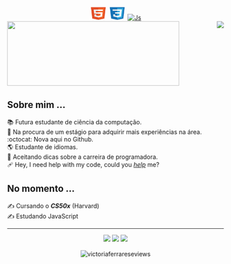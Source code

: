 
<div style="display: inline_block" align=center>
<a href="https://github.com/victoriaferrarese"><img alt="HTML" height="30" width="40" src="https://raw.githubusercontent.com/devicons/devicon/master/icons/html5/html5-original.svg"></a>
<a href="https://github.com/victoriaferrarese"><img alt="CSS" height="30" width="40" src="https://raw.githubusercontent.com/devicons/devicon/master/icons/css3/css3-original.svg"></a>
<a href="https://github.com/victoriaferrarese"><img alt="Js" height="30" width="40" src="https://cdn.jsdelivr.net/gh/devicons/devicon/icons/javascript/javascript-plain.svg"></a> <br>
</div>
<div>
<a href="https://github.com/victoriaferrarese"><img height="150em" width=400em  src="https://github-readme-stats.vercel.app/api/top-langs/?username=victoriaferrarese&layout=compact&langs_count=7&theme=calm"></a>
<a href="https://github.com/victoriaferrarese"><img align=right src="https://user-images.githubusercontent.com/89160221/130704256-d446fa2b-b38c-478f-9819-b77185b3ff04.gif"></a> 
</div>


## Sobre mim ...
📚 Futura estudante de ciência da computação. <br>
🔎 Na procura de um estágio para adquirir mais experiências na área. <br>
:octocat: Nova aqui no Github. <br>
🌎 Estudante de idiomas. <br>
🤝 Aceitando dicas sobre a carreira de programadora. <br>
🩹 Hey, I need help with my code, could you <a href=https://github.com/victoriaferrarese/cs50x_2021/blob/main/README.md>_help_</a> me?

## No momento ...
 ✍️ Cursando o _**CS50x**_ (Harvard) <br>
 ✍️ Estudando JavaScript

***
 <div align=center >
  <a href="https://instagram.com/_vickfeh_" target="_blank"><img src="https://img.shields.io/badge/-Instagram-%23E4405F?style=for-the-badge&logo=instagram&logoColor=white" ></a>
  <a href="https://www.linkedin.com/in/victoria-ferrarese-6891bb217/" target="_blank"><img src="https://img.shields.io/badge/-LinkedIn-%230077B5?style=for-the-badge&logo=linkedin&logoColor=white" ></a>
 <a href = "mailto:victoriaferrarese1@gmail.com"><img src="https://img.shields.io/badge/-Gmail-%23333?style=for-the-badge&logo=gmail&logoColor=white" ></a>
</div> <br>
 <div align=center>
  <img src="https://komarev.com/ghpvc/?username=victoriaferrarese&label=Profile%20views&color=orange&style=flat" alt="victoriaferrareseviews"/>
</div>
